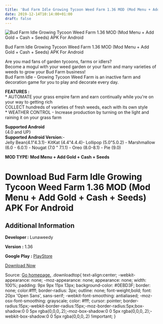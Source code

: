 ```yaml
---
title: 'Bud Farm Idle Growing Tycoon Weed Farm 1.36 MOD (Mod Menu + Add Gold + Cash + Seeds) APK For Android'
date: 2019-12-14T10:14:00+01:00
draft: false
---
```


![Bud Farm Idle Growing Tycoon Weed Farm 1.36 MOD (Mod Menu + Add Gold + Cash + Seeds) APK For Android](https://i0.wp.com/apkhome.net/wp-content/uploads/2019/11/Bud-Farm-Idle-Growing-Tycoon-Weed-Farm.png "Bud Farm Idle Growing Tycoon Weed Farm 1.36 MOD (Mod Menu + Add Gold + Cash + Seeds) APK For Android")

  

Bud Farm Idle Growing Tycoon Weed Farm 1.36 MOD (Mod Menu + Add Gold + Cash + Seeds) APK For Android

Are you mad fans of garden tycoons, farms or idlers?  
Become a mogul with your weed garden or your farm and many varieties of weeds to grow your Bud Farm business!  
Bud Farm Idle - Growing Tycoon Weed Farm is an inactive farm and decoration game for you to play and decorate every day.

**FEATURES :**  
\* AUTOMATE your grass empire farm and earn continually while you're on your way to getting rich  
COLLECT hundreds of varieties of fresh weeds, each with its own style  
\* WEATHER CONTROL - Increase production by turning on the light and raining it on your grass farm

**Supported Android**  
{4.0 and UP}  
**Supported Android Version**:-  
Jelly Bean(4.1"4.3.1)- KitKat (4.4"4.4.4)- Lollipop (5.0"5.0.2) - Marshmallow (6.0 - 6.0.1) - Nougat (7.0 " 7.1.1) - Oreo (8.0-8.1) - Pie (9.0)

**MOD TYPE: Mod Menu + Add Gold + Cash + Seeds**

Download Bud Farm Idle Growing Tycoon Weed Farm 1.36 MOD (Mod Menu + Add Gold + Cash + Seeds) APK For Android
=============================================================================================================

Additional Information
----------------------

**Developer :** Lunaweedy

**Version :** 1.36

**Google Play :** [PlayStore](https://play.google.com/store/apps/details?id=com.bud.farm.green.idle.khalifa.hempire)

  

[Download Now](https://store4app.co/post/bud-farm-idle-growing-tycoon-weed-farm-1-36-mod-mod-menu-add-gold-cash-seeds-apk-for-android_1574784038)

  
Source: [Go homepage.](https://store4app.co/post/bud-farm-idle-growing-tycoon-weed-farm-1-36-mod-mod-menu-add-gold-cash-seeds-apk-for-android_1574784038) .downloadtop{ text-align:center; -webkit-appearance: none; -moz-appearance: none; appearance: none; width: 100%; padding: 9px 9px 11px 13px; background-color: #0EBD3F; border: none; color:#fff; border-radius: 3px; outline: none; font-weight;bold; font: 20px 'Open Sans', sans-serif; -webkit-font-smoothing: antialiased; -moz-osx-font-smoothing: grayscale; color: #fff; cursor: pointer; border-radius:15px;-webkit-border-radius:15px;-moz-border-radius:5px;box-shadow:0 0 5px rgba(0,0,0,.2);-moz-box-shadow:0 0 5px rgba(0,0,0,.2);-webkit-box-shadow:0 0 5px rgba(0,0,0,.2) !important; }